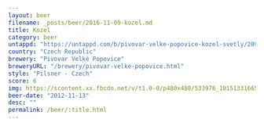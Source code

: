 ```yaml
---
layout: beer
filename: _posts/beer/2016-11-09-kozel.md
title: Kozel
category: beer
untappd: "https://untappd.com/b/pivovar-velke-popovice-kozel-svetly/20966"
country: "Czech Republic"
brewery: "Pivovar Velké Popovice"
breweryURL: "/brewery/pivovar-velke-popovice.html"
style: "Pilsner - Czech"
score: 6
img: https://scontent.xx.fbcdn.net/v/t1.0-0/p480x480/533976_10151331665848745_1640769773_n.jpg?oh=621a86d4a86bbd9b4d2707d454ff9366&oe=59A698D3
beer-date: "2012-11-13"
desc: ""
permalink: /beer/:title.html
---
```


